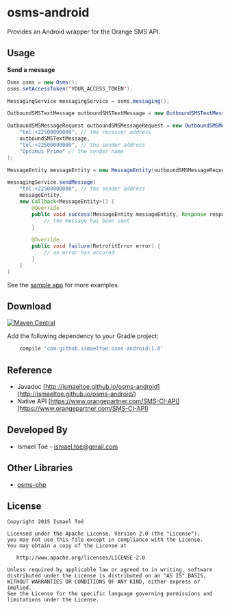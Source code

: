 # osms-android

Provides an Android wrapper for the Orange SMS API.

## Usage

**Send a message**

```java
Osms osms = new Osms();
osms.setAccessToken('YOUR_ACCESS_TOKEN');

MessagingService messagingService = osms.messaging();

OutboundSMSTextMessage outboundSMSTextMessage = new OutboundSMSTextMessage("Hello World!");

OutboundSMSMessageRequest outboundSMSMessageRequest = new OutboundSMSMessageRequest(
    "tel:+22500000000", // the receiver address
	outboundSMSTextMessage,
	"tel:+22500000000", // the sender address
	"Optimus Prime" // the sender name
);

MessageEntity messageEntity = new MessageEntity(outboundSMSMessageRequest);

messagingService.sendMessage(
    "tel:+22500000000", // the sender address
	messageEntity,
	new Callback<MessageEntity>() {
	    @Override
		public void success(MessageEntity messageEntity, Response response) {
		    // the message has been sent
		}
		
		@Override
		public void failure(RetrofitError error) {
		    // an error has occured
		}
	}
)
```

See the [sample app](https://github.com/ismaeltoe/osms-android/tree/master/app/src/main) for more examples.

## Download

[![Maven Central](https://maven-badges.herokuapp.com/maven-central/com.github.ismaeltoe/osms-android/badge.svg)](https://maven-badges.herokuapp.com/maven-central/com.github.ismaeltoe/osms-android)

Add the following dependency to your Gradle project:

```groovy
    compile 'com.github.ismaeltoe:osms-android:1.0'
```

## Reference

 * Javadoc [http://ismaeltoe.github.io/osms-android](http://ismaeltoe.github.io/osms-android/)
 * Native API [https://www.orangepartner.com/SMS-CI-API](https://www.orangepartner.com/SMS-CI-API)
 
## Developed By

 * Ismael Toé - <ismael.toe@gmail.com>
 
## Other Libraries

 * [osms-php](https://github.com/ismaeltoe/osms-php)

## License

    Copyright 2015 Ismael Toé

    Licensed under the Apache License, Version 2.0 (the "License");
    you may not use this file except in compliance with the License.
    You may obtain a copy of the License at

       http://www.apache.org/licenses/LICENSE-2.0

    Unless required by applicable law or agreed to in writing, software
    distributed under the License is distributed on an "AS IS" BASIS,
    WITHOUT WARRANTIES OR CONDITIONS OF ANY KIND, either express or implied.
    See the License for the specific language governing permissions and
    limitations under the License.